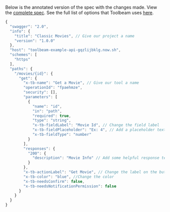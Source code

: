 Below is the annotated version of the spec with the changes made. View the [complete spec](get-movie.json). See the full list of options that Toolbeam uses [here](/README.md#toolbeam-spec).

```javascript
{
  "swagger": "2.0",
  "info": {
    "title": "Classic Movies", // Give our project a name
    "version": "1.0.0"
  },
  "host": "toolbeam-example-api-gqzlijbklg.now.sh",
  "schemes": [
    "https"
  ],
  "paths": {
    "/movies/{id}": {
      "get": {
        "x-tb-name": "Get a Movie", // Give our tool a name
        "operationId": "fpaehmze",
        "security": [],
        "parameters": [
          {
            "name": "id",
            "in": "path",
            "required": true,
            "type": "string",
            "x-tb-fieldLabel": "Movie Id", // Change the field label
            "x-tb-fieldPlaceholder": "Ex: 4", // Add a placeholder text
            "x-tb-fieldType": "number"
          }
        ],
        "responses": {
          "200": {
            "description": "Movie Info" // Add some helpful response text
          }
        },
        "x-tb-actionLabel": "Get Movie", // Change the label on the button
        "x-tb-color": "blue", //Change the color
        "x-tb-needsConfirm": false,
        "x-tb-needsNotificationPermission": false
      }
    }
  }
}
```
